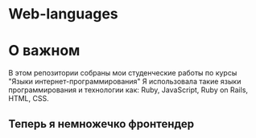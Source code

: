 # Web-languages

# О важном

В этом репозитории собраны мои студенческие работы по курсы "Языки интернет-программирования"
Я использовала такие языки программирования и технологии как: Ruby, JavaScript, Ruby on Rails, HTML, CSS.

## Теперь я немножечко фронтендер
